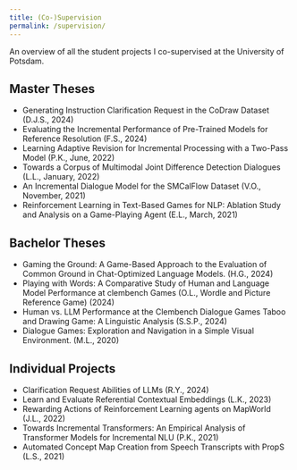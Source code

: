 ```yaml
---
title: (Co-)Supervision
permalink: /supervision/
---
```


An overview of all the student projects I co-supervised at the University of Potsdam.

## Master Theses

- Generating Instruction Clarification Request in the CoDraw Dataset (D.J.S., 2024)
- Evaluating the Incremental Performance of Pre-Trained Models for Reference Resolution (F.S., 2024)
- Learning Adaptive Revision for Incremental Processing with a Two-Pass Model (P.K., June, 2022)
- Towards a Corpus of Multimodal Joint Difference Detection Dialogues (L.L., January, 2022)
- An Incremental Dialogue Model for the SMCalFlow Dataset (V.O., November, 2021)
- Reinforcement Learning in Text-Based Games for NLP: Ablation Study and Analysis on a Game-Playing Agent (E.L., March, 2021)


## Bachelor Theses
- Gaming the Ground: A Game-Based Approach to the Evaluation of Common Ground in Chat-Optimized Language Models. (H.G., 2024)
- Playing with Words: A Comparative Study of Human and Language Model Performance at clembench Games (O.L., Wordle and Picture Reference Game) (2024)
- Human vs. LLM Performance at the Clembench Dialogue Games Taboo and Drawing Game: A Linguistic Analysis (S.S.P., 2024)
- Dialogue Games: Exploration and Navigation in a Simple Visual Environment. (M.L., 2020)


## Individual Projects
- Clarification Request Abilities of LLMs (R.Y., 2024)
- Learn and Evaluate Referential Contextual Embeddings (L.K., 2023)
- Rewarding Actions of Reinforcement Learning agents on MapWorld (J.L., 2022)
- Towards Incremental Transformers: An Empirical Analysis of Transformer Models for Incremental NLU (P.K., 2021)
- Automated Concept Map Creation from Speech Transcripts with PropS (L.S., 2021)

